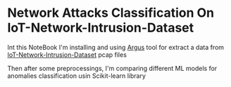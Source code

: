 # Network Attacks Classification On IoT-Network-Intrusion-Dataset

Int this NoteBook I'm installing and using [Argus](https://openargus.org/argus-ml) tool for extract a data from [IoT-Network-Intrusion-Dataset](https://ocslab.hksecurity.net/Datasets/iot-network-intrusion-dataset) pcap files

Then after some preprocessings, I'm comparing different ML models for anomalies classification usin Scikit-learn library